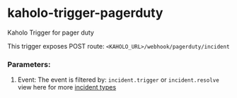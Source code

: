 # kaholo-trigger-pagerduty
Kaholo Trigger for pager duty

This trigger exposes POST route:  ```<KAHOLO_URL>/webhook/pagerduty/incident```

### Parameters:
1. Event: The event is filtered by: ```incident.trigger``` or ```incident.resolve```
view here for more [incident types](https://developer.pagerduty.com/docs/webhooks/v2-overview/)

